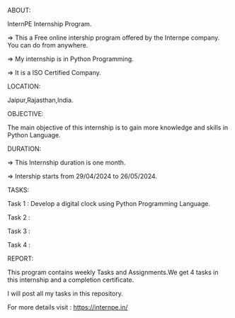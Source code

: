 ABOUT:

InternPE Internship Program.

=> This a Free online intership program offered by the Internpe company. You can do from anywhere.

=> My internship is in Python Programming.

=> It is a ISO Certified Company.

LOCATION:

Jaipur,Rajasthan,India.

OBJECTIVE:

The main objective of this internship is to gain more knowledge and skills in Python Language.

DURATION:

=> This Internship duration is one month.

=> Intership starts from 29/04/2024 to 26/05/2024.

TASKS:

Task 1 : Develop a digital clock using Python Programming Language.

Task 2 : 

Task 3 :

Task 4 :

REPORT:

This program contains weekly Tasks and Assignments.We get 4 tasks in this internship and a completion certificate.

I will post all my tasks in this repository.

For more details visit : https://internpe.in/
